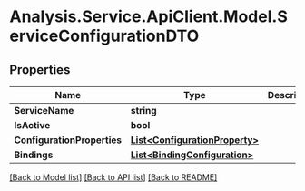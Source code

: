 # Analysis.Service.ApiClient.Model.ServiceConfigurationDTO

## Properties

Name | Type | Description | Notes
------------ | ------------- | ------------- | -------------
**ServiceName** | **string** |  | [optional] 
**IsActive** | **bool** |  | [optional] 
**ConfigurationProperties** | [**List&lt;ConfigurationProperty&gt;**](ConfigurationProperty.md) |  | [optional] 
**Bindings** | [**List&lt;BindingConfiguration&gt;**](BindingConfiguration.md) |  | [optional] 

[[Back to Model list]](../README.md#documentation-for-models) [[Back to API list]](../README.md#documentation-for-api-endpoints) [[Back to README]](../README.md)

